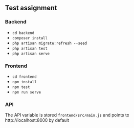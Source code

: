 ## Test assignment
### Backend
* `cd backend`
* `composer install`
* `php artisan migrate:refresh --seed`
* `php artisan test` 
* `php artisan serve`
### Frontend
* `cd frontend`
* `npm install`
* `npm test`
* `npm run serve`

### API
The API variable is stored `frontend/src/main.js` and points to http://localhost:8000 by default